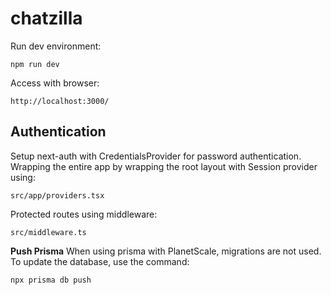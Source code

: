 # chatzilla

Run dev environment:
```
npm run dev
```
Access with browser:

```
http://localhost:3000/
```
## Authentication

Setup next-auth with CredentialsProvider for password authentication. Wrapping the entire app by wrapping the root layout with Session provider using:
```
src/app/providers.tsx
```
Protected routes using middleware:
```
src/middleware.ts
```




**Push Prisma**
When using prisma with PlanetScale, migrations are not used. To update the database, use the command:
```
npx prisma db push
```




